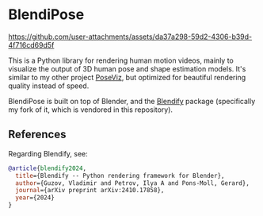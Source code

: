 # BlendiPose

https://github.com/user-attachments/assets/da37a298-59d2-4306-b39d-4f716cd69d5f

This is a Python library for rendering human motion videos, mainly to visualize the output of 3D human pose and shape estimation models. It's similar to my other project [PoseViz](https://github.com/isarandi/poseviz), but optimized for beautiful rendering quality instead of speed.

BlendiPose is built on top of Blender, and the [Blendify](https://github.com/ptrvilya/blendify) package (specifically my fork of it, which is vendored in this repository).

## References

Regarding Blendify, see: 

```bibtex
@article{blendify2024,
  title={Blendify -- Python rendering framework for Blender},
  author={Guzov, Vladimir and Petrov, Ilya A and Pons-Moll, Gerard},
  journal={arXiv preprint arXiv:2410.17858},
  year={2024}
}
```
